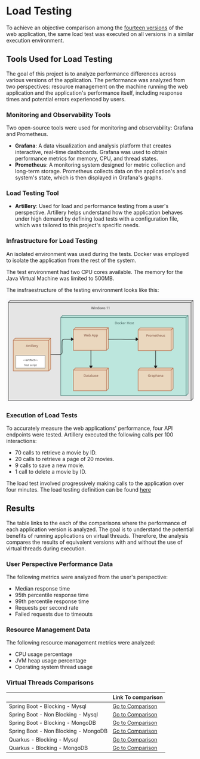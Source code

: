 # Load Testing

To achieve an objective comparison among the [fourteen versions](../app_variations/) of the web application, the same load test was executed on all versions in a similar execution environment.

## Tools Used for Load Testing

The goal of this project is to analyze performance differences across various versions of the application. The performance was analyzed from two perspectives: resource management on the machine running the web application and the application's performance itself, including response times and potential errors experienced by users.

### Monitoring and Observability Tools

Two open-source tools were used for monitoring and observability: Grafana and Prometheus.

- **Grafana**: A data visualization and analysis platform that creates interactive, real-time dashboards. Grafana was used to obtain performance metrics for memory, CPU, and thread states.
- **Prometheus**: A monitoring system designed for metric collection and long-term storage. Prometheus collects data on the application's and system's state, which is then displayed in Grafana's graphs.

### Load Testing Tool

- **Artillery**: Used for load and performance testing from a user's perspective. Artillery helps understand how the application behaves under high demand by defining load tests with a configuration file, which was tailored to this project's specific needs.

### Infrastructure for Load Testing

An isolated environment was used during the tests. Docker was employed to isolate the application from the rest of the system.

The test environment had two CPU cores available. The memory for the Java Virtual Machine was limited to 500MB.

The insfraestructure of the testing environment looks like this:

![Deployment Diagram](./assets/diagrams/deployment-diagram-load-testing.png)

### Execution of Load Tests

To accurately measure the web applications' performance, four API endpoints were tested. Artillery executed the following calls per 100 interactions:

- 70 calls to retrieve a movie by ID.
- 20 calls to retrieve a page of 20 movies.
- 9 calls to save a new movie.
- 1 call to delete a movie by ID.

The load test involved progressively making calls to the application over four minutes. The load testing definition can be found [here](../setup/load_testing/load-testing.yml)

## Results

The table links to the each of the comparisons where the performance of each application version is analyzed. The goal is to understand the potential benefits of running applications on virtual threads. Therefore, the analysis compares the results of equivalent versions with and without the use of virtual threads during execution.

### User Perspective Performance Data

The following metrics were analyzed from the user's perspective:
- Median response time
- 95th percentile response time
- 99th percentile response time
- Requests per second rate
- Failed requests due to timeouts

### Resource Management Data

The following resource management metrics were analyzed:
- CPU usage percentage
- JVM heap usage percentage
- Operating system thread usage

### Virtual Threads Comparisons 

|                                       | Link To comparison                                                                            |
|---------------------------------------|-----------------------------------------------------------------------------------------------|
| Spring Boot - Blocking - Mysql        | [Go to Comparison](./comparisons_virtual_threads/SpringBoot_Blocking_Mysql/README.md)         |
| Spring Boot - Non Blocking - Mysql    | [Go to Comparison](./comparisons_virtual_threads/SpringBoot_nonBlocking_Mysql/README.md)      |
| Spring Boot - Blocking - MongoDB      | [Go to Comparison](./comparisons_virtual_threads/SpringBoot_Blocking_MongoDB/README.md)       |
| Spring Boot - Non Blocking - MongoDB  | [Go to Comparison](./comparisons_virtual_threads/SpringBoot_nonBlocking_MongoDB/README.md)    |
| Quarkus - Blocking - Mysql            | [Go to Comparison](./comparisons_virtual_threads/Quarkus_Blocking_Mysql/README.md)            |
| Quarkus - Blocking - MongoDB          | [Go to Comparison](./comparisons_virtual_threads/Quarkus_Blocking_MongoDB//README.md)         |
